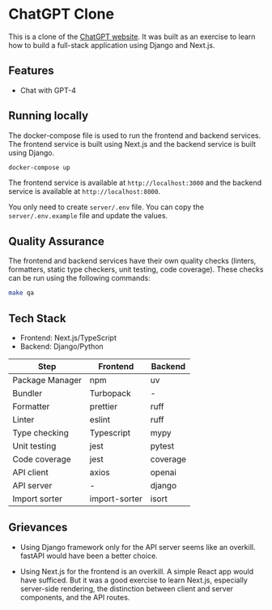 # ChatGPT Clone

This is a clone of the [ChatGPT website](https://chat.openai.com/). It was built as an exercise to learn how to build a full-stack application using Django and Next.js.

## Features

- Chat with GPT-4

## Running locally

The docker-compose file is used to run the frontend and backend services. The frontend service is built using Next.js and the backend service is built using Django.

```bash
docker-compose up
```

The frontend service is available at `http://localhost:3000` and the backend service is available at `http://localhost:8000`.

You only need to create `server/.env` file. You can copy the `server/.env.example` file and update the values.

## Quality Assurance

The frontend and backend services have their own quality checks (linters, formatters, static type checkers, unit testing, code coverage).
These checks can be run using the following commands:

```bash
make qa
```

## Tech Stack

- Frontend: Next.js/TypeScript
- Backend: Django/Python

| Step            | Frontend      | Backend  |
| --------------- | ------------- | -------- |
| Package Manager | npm           | uv       |
| Bundler         | Turbopack     | -        |
| Formatter       | prettier      | ruff     |
| Linter          | eslint        | ruff     |
| Type checking   | Typescript    | mypy     |
| Unit testing    | jest          | pytest   |
| Code coverage   | jest          | coverage |
| API client      | axios         | openai   |
| API server      | -             | django   |
| Import sorter   | import-sorter | isort    |

## Grievances

- Using Django framework only for the API server seems like an overkill. fastAPI would have been a better choice.

- Using Next.js for the frontend is an overkill. A simple React app would have sufficed. But it was a good exercise to learn Next.js, especially server-side rendering, the distinction between client and server components, and the API routes.
